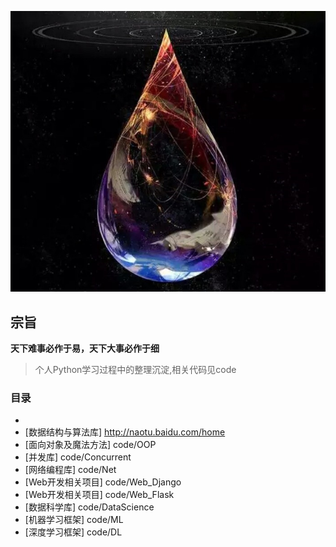 
<p align="center">
   <img src="https://github.com/GS74390E2/C-/blob/master/WD.jpeg">
</p>

## 宗旨

**天下难事必作于易，天下大事必作于细**
> 个人Python学习过程中的整理沉淀,相关代码见code

### 目录

- 
- [数据结构与算法库] http://naotu.baidu.com/home
- [面向对象及魔法方法] code/OOP
- [并发库] code/Concurrent
- [网络编程库] code/Net
- [Web开发相关项目] code/Web_Django
- [Web开发相关项目] code/Web_Flask
- [数据科学库] code/DataScience
- [机器学习框架] code/ML
- [深度学习框架] code/DL
